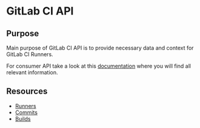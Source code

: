 # GitLab CI API

## Purpose

Main purpose of GitLab CI API is to provide necessary data and context for
GitLab CI Runners.

For consumer API take a look at this [documentation](../../api/README.md) where
you will find all relevant information.

## Resources

- [Runners](runners.md)
- [Commits](commits.md)
- [Builds](builds.md)

